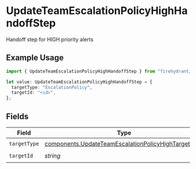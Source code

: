 # UpdateTeamEscalationPolicyHighHandoffStep

Handoff step for HIGH priority alerts

## Example Usage

```typescript
import { UpdateTeamEscalationPolicyHighHandoffStep } from "firehydrant/models/components";

let value: UpdateTeamEscalationPolicyHighHandoffStep = {
  targetType: "EscalationPolicy",
  targetId: "<id>",
};
```

## Fields

| Field                                                                                                                      | Type                                                                                                                       | Required                                                                                                                   | Description                                                                                                                |
| -------------------------------------------------------------------------------------------------------------------------- | -------------------------------------------------------------------------------------------------------------------------- | -------------------------------------------------------------------------------------------------------------------------- | -------------------------------------------------------------------------------------------------------------------------- |
| `targetType`                                                                                                               | [components.UpdateTeamEscalationPolicyHighTargetType](../../models/components/updateteamescalationpolicyhightargettype.md) | :heavy_check_mark:                                                                                                         | N/A                                                                                                                        |
| `targetId`                                                                                                                 | *string*                                                                                                                   | :heavy_check_mark:                                                                                                         | N/A                                                                                                                        |